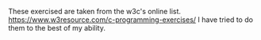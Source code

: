 These exercised are taken from the w3c's online list.
https://www.w3resource.com/c-programming-exercises/
I have tried to do them to the best of my ability.
